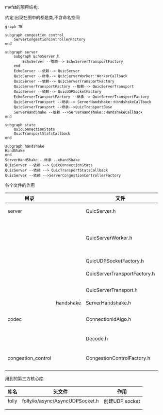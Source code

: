 mvfst的项目结构:

约定:出现在图中的都是类,不含命名空间

``` mermaid
graph TB

subgraph congestion_control
    ServerCongestionControllerFactory
end

subgraph server
    subgraph EchoServer.h
    	EchoServer --依赖--> EchoServerTransportFactory 
    end
    EchoServer --依赖--> QuicServer
    QuicServer --继承--> QuicServerWorker::WorkerCallback
    QuicServer --依赖--> QuicServerTransportFactory
    QuicServerTransportFactory --依赖--> QuicServerTransport
    QuicServer --依赖--> QuicUDPSocketFactory
    EchoServerTransportFactory --继承--> QuicServerTransportFactory
    QuicServerTransport --继承--> ServerHandshake::HandshakeCallback
    QuicServerTransport --继承-->QuicTransportBase
    ServerHandShake --依赖 -->ServerHandshake::HandshakeCallback
end

subgraph state
    QuicConnectionStats
    QuicTransportStatsCallback
end

subgraph handshake
HandShake
end
ServerHandShake --继承 -->HandShake
QuicServer --依赖 --> QuicConnectionStats
QuicServer --依赖 --> QuicTransportStatsCallback
QuicServer --依赖 -->ServerCongestionControllerFactory

```

各个文件的作用

| 目录               |           | 文件                         | 作用                                          |
| ------------------ | --------- | ---------------------------- | --------------------------------------------- |
| server             |           | QuicServer.h                 | 创建,管理一个server对象                       |
|                    |           | QuicServerWorker.h           | 定义了QuicServerWorker类,和WorkerCallback子类 |
|                    |           | QuicUDPSocketFactory.h       | 创建UDP socket                                |
|                    |           | QuicServerTransportFactory.h | 调用UDP socket来进行数据传输                  |
|                    |           | QuicServerTransport.h        | 流和数据传输层面的事情                        |
|                    | handshake | ServerHandshake.h            | 服务端TLS的抽象                               |
| codec              |           | ConnectionIdAlgo.h           | 编码和解码connection id的接口                 |
|                    |           | Decode.h                     | 解码packet和frame                             |
| congestion_control |           | CongestionControlFactory.h   | 为每个连接创建一个Congestion Controler实例    |

用到的第三方核心库:

| 库名  | 头文件                          | 作用           |
| ----- | ------------------------------- | -------------- |
| folly | folly/io/async/AsyncUDPSocket.h | 创建UDP socket |
|       |                                 |                |
|       |                                 |                |

